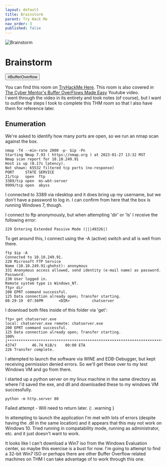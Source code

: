 ```yaml
---
layout: default
title: Brainstorm
parent: Try Hack Me
nav_order: 3
published: false
---
```

![Brainstorm](https://i.imgur.com/rqwhSuo.png)
# Brainstorm
<button type="button" name="button" class="btn">#BufferOverflow</button>

You can find this room on [TryHackMe Here](https://tryhackme.com/room/brainstorm). This room is also covered in [The Cyber Mentor's Buffer OverFlows Made Easy](https://www.youtube.com/watch?v=ncBblM920jw) Youtube video.  
I went through the video in its entirety and took notes (of course), but I want to outline the steps I took to complete this THM room so that I also have them for reference later.

## Enumeration
We're asked to identify how many ports are open, so we run an nmap scan against the box. 
```
nmap -T4 --min-rate 2000 -p- $ip -Pn
Starting Nmap 7.93 ( https://nmap.org ) at 2023-01-27 13:32 MST
Nmap scan report for 10.10.249.91
Host is up (0.17s latency).
Not shown: 65532 filtered tcp ports (no-response)
PORT     STATE SERVICE
21/tcp   open  ftp
3389/tcp open  ms-wbt-server
9999/tcp open  abyss
```

I connected to 3389 via rdesktop and it does bring up my username, but we don't have a password to log in. I can confirm from here that the box is running Windows 7, though.

I connect to ftp anonymously, but when attempting 'dir' or 'ls' I receive the following error:
```
229 Entering Extended Passive Mode (|||49326|)
```
To get around this, I connect using the -A (active) switch and all is well from there.
```
ftp $ip -A
Connected to 10.10.249.91.
220 Microsoft FTP Service
Name (10.10.249.91:ghohst): anonymous
331 Anonymous access allowed, send identity (e-mail name) as password.
Password: 
230 User logged in.
Remote system type is Windows_NT.
ftp> dir
200 EPRT command successful.
125 Data connection already open; Transfer starting.
08-29-19  07:36PM       <DIR>          chatserver
```

I download both files inside of this folder via 'get':
```
ftp> get chatserver.exe
local: chatserver.exe remote: chatserver.exe
200 EPRT command successful.
125 Data connection already open; Transfer starting.
100% |**********************************************************************| 43747       46.74 KiB/s    00:00 ETA
226 Transfer complete.
```
I attempted to launch the software via WINE and EDB-Debugger, but kept receiving permission denied errors. So we'll get these over to my test Windows VM and go from there.

I started up a python server on my linux machine in the same directory as where I'd saved the exe, and dll and downloaded these to my windows VM successfully.
```
python -m http.server 80  
```
Failed attempt - Will need to return later.
{: .warning }

In attempting to launch the application I'm met with lots of errors (despite having the .dll in the same location) and it appears that this may not work on Windows 10. Tried running in compatability mode, running as administrator, etc. and it just doesn't want to work.

It looks like I can't download a Win7 iso from the Windows Evaluation center, so maybe this exercise is a bust for now. I'm going to attempt to find a 32-bit Win7 ISO or perhaps there are other Buffer Overflow related machines on THM I can take advantage of to work through this one.